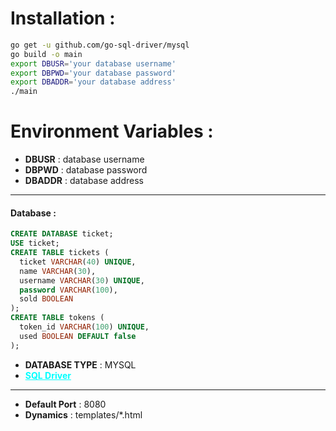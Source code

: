 # Installation :

```bash
go get -u github.com/go-sql-driver/mysql
go build -o main
export DBUSR='your database username'
export DBPWD='your database password'  
export DBADDR='your database address' 
./main

```

# Environment Variables :

- **DBUSR**   :  database username
- **DBPWD**   :  database password
- **DBADDR**  :  database address
---

#### Database :

```sql
CREATE DATABASE ticket;
USE ticket;
CREATE TABLE tickets (
  ticket VARCHAR(40) UNIQUE,
  name VARCHAR(30),
  username VARCHAR(30) UNIQUE,
  password VARCHAR(100),
  sold BOOLEAN
);
CREATE TABLE tokens (
  token_id VARCHAR(100) UNIQUE,
  used BOOLEAN DEFAULT false
);


```

- **DATABASE TYPE** : MYSQL
- <strong><a style="color:cyan;" href="https://github.com/go-sql-driver/mysql">SQL Driver</a></strong>
---
- **Default Port** : 8080
- **Dynamics** : templates/*.html
